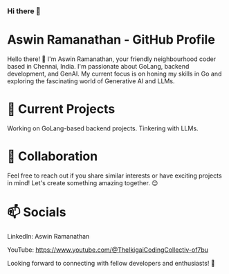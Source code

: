 ### Hi there 👋

<!--
**AswinRam4433/AswinRam4433** is a ✨ _special_ ✨ repository because its `README.md` (this file) appears on your GitHub profile.

Here are some ideas to get you started:

- 🔭 I’m currently working on ...
- 🌱 I’m currently learning ...
- 👯 I’m looking to collaborate on ...
- 🤔 I’m looking for help with ...
- 💬 Ask me about ...
- 📫 How to reach me: ...
- 😄 Pronouns: ...
- ⚡ Fun fact: ...
-->






# Aswin Ramanathan - GitHub Profile

Hello there! 👋 I'm Aswin Ramanathan, your friendly neighbourhood coder based in Chennai, India. I'm passionate about GoLang, backend development, and GenAI. My current focus is on honing my skills in Go and exploring the fascinating world of Generative AI and LLMs.

# 🔧 Current Projects

Working on GoLang-based backend projects.
Tinkering with LLMs.


# 🤝 Collaboration

Feel free to reach out if you share similar interests or have exciting projects in mind! Let's create something amazing together. 😊

# 📫 Socials

LinkedIn: Aswin Ramanathan 

YouTube: https://www.youtube.com/@TheIkigaiCodingCollectiv-of7bu


Looking forward to connecting with fellow developers and enthusiasts! 🚀
